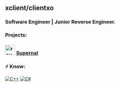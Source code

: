 ## xclient/clientxo

### Software Engineer | Junior Reverse Engineer.

### Projects:
### [<img width="32" height="32" alt="rounded_image_radius80" src="https://github.com/user-attachments/assets/d62361a2-bd4a-4b24-a906-018872befbb6" />](t.me/SupernalRB) [Supernal](t.me/SupernalRB)

### ⚡ Know:
[![C++](https://img.shields.io/badge/-C++-black?logo=cplusplus)](https://wikipedia.org/wiki/C++)
[![C#](https://img.shields.io/badge/-C%23-black?logo=cs)](https://wikipedia.org/wiki/C_Sharp_(programming_language))
